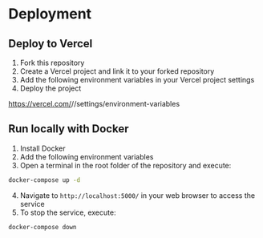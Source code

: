 # Deployment

## Deploy to Vercel

1. Fork this repository
2. Create a Vercel project and link it to your forked repository
3. Add the following environment variables in your Vercel project settings
4. Deploy the project

https://vercel.com/<YourName>/<ProjectName>/settings/environment-variables

## Run locally with Docker

1. Install Docker
2. Add the following environment variables
3. Open a terminal in the root folder of the repository and execute:

```bash
docker-compose up -d
```


4. Navigate to `http://localhost:5000/` in your web browser to access the service
5. To stop the service, execute:


```bash
docker-compose down
```

